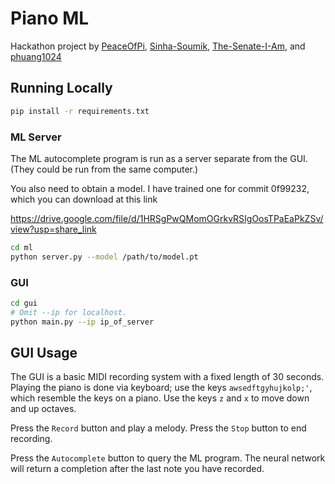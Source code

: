 # Piano ML

Hackathon project by
[PeaceOfPi](https://github.com/PeaceOfPi),
[Sinha-Soumik](https://github.com/Sinha-Soumik),
[The-Senate-I-Am](https://github.com/The-Senate-I-Am),
and [phuang1024](https://github.com/phuang1024)

## Running Locally

```bash
pip install -r requirements.txt
```

### ML Server

The ML autocomplete program is run as a server separate from the GUI. (They could be run
from the same computer.)

You also need to obtain a model. I have trained one for commit 0f99232, which you can
download at this link

https://drive.google.com/file/d/1HRSgPwQMomOGrkvRSIgOosTPaEaPkZSv/view?usp=share_link

```bash
cd ml
python server.py --model /path/to/model.pt
```

### GUI

```bash
cd gui
# Omit --ip for localhost.
python main.py --ip ip_of_server
```

## GUI Usage

The GUI is a basic MIDI recording system with a fixed length of 30 seconds.
Playing the piano is done via keyboard; use the keys `awsedftgyhujkolp;'`, which resemble
the keys on a piano. Use the keys `z` and `x` to move down and up octaves.

Press the `Record` button and play a melody. Press the `Stop` button to end recording.

Press the `Autocomplete` button to query the ML program. The neural network will return
a completion after the last note you have recorded.
